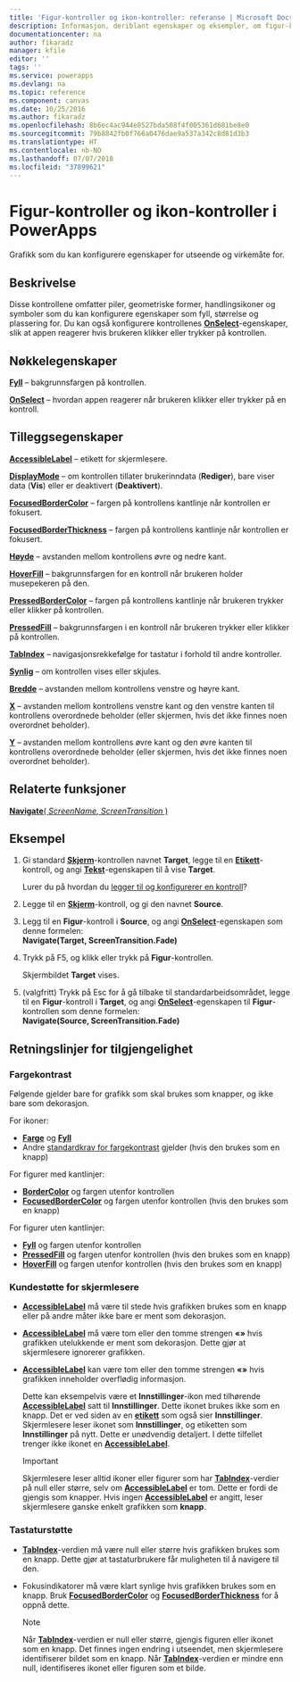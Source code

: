 ```yaml
---
title: 'Figur-kontroller og ikon-kontroller: referanse | Microsoft Docs'
description: Informasjon, deriblant egenskaper og eksempler, om figur-kontroller og ikon-kontroller
documentationcenter: na
author: fikaradz
manager: kfile
editor: ''
tags: ''
ms.service: powerapps
ms.devlang: na
ms.topic: reference
ms.component: canvas
ms.date: 10/25/2016
ms.author: fikaradz
ms.openlocfilehash: 8b6ec4ac944e8527bda508f4f005361d681be8e0
ms.sourcegitcommit: 79b8842fb0f766a0476dae9a537a342c8d81d3b3
ms.translationtype: HT
ms.contentlocale: nb-NO
ms.lasthandoff: 07/07/2018
ms.locfileid: "37899621"
---
```

# <a name="shape-controls-and-icon-controls-in-powerapps"></a>Figur-kontroller og ikon-kontroller i PowerApps
Grafikk som du kan konfigurere egenskaper for utseende og virkemåte for.

## <a name="description"></a>Beskrivelse
Disse kontrollene omfatter piler, geometriske former, handlingsikoner og symboler som du kan konfigurere egenskaper som fyll, størrelse og plassering for. Du kan også konfigurere kontrollenes **[OnSelect](properties-core.md)**-egenskaper, slik at appen reagerer hvis brukeren klikker eller trykker på kontrollen.

## <a name="key-properties"></a>Nøkkelegenskaper
**[Fyll](properties-color-border.md)** – bakgrunnsfargen på kontrollen.

**[OnSelect](properties-core.md)** – hvordan appen reagerer når brukeren klikker eller trykker på en kontroll.

## <a name="additional-properties"></a>Tilleggsegenskaper
**[AccessibleLabel](properties-accessibility.md)** – etikett for skjermlesere.

**[DisplayMode](properties-core.md)** – om kontrollen tillater brukerinndata (**Rediger**), bare viser data (**Vis**) eller er deaktivert (**Deaktivert**).

**[FocusedBorderColor](properties-color-border.md)** – fargen på kontrollens kantlinje når kontrollen er fokusert.

**[FocusedBorderThickness](properties-color-border.md)** – fargen på kontrollens kantlinje når kontrollen er fokusert.

**[Høyde](properties-size-location.md)** – avstanden mellom kontrollens øvre og nedre kant.

**[HoverFill](properties-color-border.md)**  – bakgrunnsfargen for en kontroll når brukeren holder musepekeren på den.

**[PressedBorderColor](properties-color-border.md)** – fargen på kontrollens kantlinje når brukeren trykker eller klikker på kontrollen.

**[PressedFill](properties-color-border.md)** – bakgrunnsfargen i en kontroll når brukeren trykker eller klikker på kontrollen.

**[TabIndex](properties-accessibility.md)** – navigasjonsrekkefølge for tastatur i forhold til andre kontroller.

**[Synlig](properties-core.md)** – om kontrollen vises eller skjules.

**[Bredde](properties-size-location.md)** – avstanden mellom kontrollens venstre og høyre kant.

**[X](properties-size-location.md)** – avstanden mellom kontrollens venstre kant og den venstre kanten til kontrollens overordnede beholder (eller skjermen, hvis det ikke finnes noen overordnet beholder).

**[Y](properties-size-location.md)** – avstanden mellom kontrollens øvre kant og den øvre kanten til kontrollens overordnede beholder (eller skjermen, hvis det ikke finnes noen overordnet beholder).

## <a name="related-functions"></a>Relaterte funksjoner

[**Navigate**( *ScreenName*, *ScreenTransition* )](../functions/function-navigate.md)

## <a name="example"></a>Eksempel

1. Gi standard **[Skjerm](control-screen.md)**-kontrollen navnet **Target**, legge til en **[Etikett](control-text-box.md)**-kontroll, og angi **[Tekst](properties-core.md)**-egenskapen til å vise **Target**.

    Lurer du på hvordan du [legger til og konfigurerer en kontroll](../add-configure-controls.md)?

2. Legge til en **[Skjerm](control-screen.md)**-kontroll, og gi den navnet **Source**.
3. Legg til en **Figur**-kontroll i **Source**, og angi **[OnSelect](properties-core.md)**-egenskapen som denne formelen:<br>**Navigate(Target, ScreenTransition.Fade)**
4. Trykk på F5, og klikk eller trykk på **Figur**-kontrollen.

    Skjermbildet **Target** vises.

5. (valgfritt) Trykk på Esc for å gå tilbake til standardarbeidsområdet, legge til en **Figur**-kontroll i **Target**, og angi **[OnSelect](properties-core.md)**-egenskapen til **Figur**-kontrollen som denne formelen:
   <br>**Navigate(Source, ScreenTransition.Fade)**


## <a name="accessibility-guidelines"></a>Retningslinjer for tilgjengelighet

### <a name="color-contrast"></a>Fargekontrast

Følgende gjelder bare for grafikk som skal brukes som knapper, og ikke bare som dekorasjon.

For ikoner:
* **[Farge](properties-color-border.md)** og **[Fyll](properties-color-border.md)**
* Andre [standardkrav for fargekontrast](../accessible-apps-color.md) gjelder (hvis den brukes som en knapp)

For figurer med kantlinjer:
* **[BorderColor](properties-color-border.md)** og fargen utenfor kontrollen
* **[FocusedBorderColor](properties-color-border.md)** og fargen utenfor kontrollen (hvis den brukes som en knapp)

For figurer uten kantlinjer:
* **[Fyll](properties-color-border.md)** og fargen utenfor kontrollen
* **[PressedFill](properties-color-border.md)** og fargen utenfor kontrollen (hvis den brukes som en knapp)
* **[HoverFill](properties-color-border.md)** og fargen utenfor kontrollen (hvis den brukes som en knapp)

### <a name="screen-reader-support"></a>Kundestøtte for skjermlesere
* **[AccessibleLabel](properties-accessibility.md)** må være til stede hvis grafikken brukes som en knapp eller på andre måter ikke bare er ment som dekorasjon.
* **[AccessibleLabel](properties-accessibility.md)** må være tom eller den tomme strengen **«»** hvis grafikken utelukkende er ment som dekorasjon. Dette gjør at skjermlesere ignorerer grafikken.
* **[AccessibleLabel](properties-accessibility.md)** kan være tom eller den tomme strengen **«»** hvis grafikken inneholder overflødig informasjon.

    Dette kan eksempelvis være et **Innstillinger**-ikon med tilhørende **[AccessibleLabel](properties-accessibility.md)** satt til **Innstillinger**. Dette ikonet brukes ikke som en knapp. Det er ved siden av en **[etikett](control-text-box.md)** som også sier **Innstillinger**. Skjermlesere leser ikonet som **Innstillinger**, og etiketten som **Innstillinger** på nytt. Dette er unødvendig detaljert. I dette tilfellet trenger ikke ikonet en **[AccessibleLabel](properties-accessibility.md)**.

    > [!IMPORTANT]
    > Skjermlesere leser alltid ikoner eller figurer som har **[TabIndex](properties-accessibility.md)**-verdier på null eller større, selv om **[AccessibleLabel](properties-accessibility.md)** er tom. Dette er fordi de gjengis som knapper. Hvis ingen **[AccessibleLabel](properties-accessibility.md)** er angitt, leser skjermlesere ganske enkelt grafikken som **knapp**.

### <a name="keyboard-support"></a>Tastaturstøtte
* **[TabIndex](properties-accessibility.md)**-verdien må være null eller større hvis grafikken brukes som en knapp. Dette gjør at tastaturbrukere får muligheten til å navigere til den.
* Fokusindikatorer må være klart synlige hvis grafikken brukes som en knapp. Bruk **[FocusedBorderColor](properties-color-border.md)** og **[FocusedBorderThickness](properties-color-border.md)** for å oppnå dette.

    > [!NOTE]
  > Når  **[TabIndex](properties-accessibility.md)**-verdien er null eller større, gjengis figuren eller ikonet som en knapp. Det finnes ingen endring i utseendet, men skjermlesere identifiserer bildet som en knapp. Når **[TabIndex](properties-accessibility.md)**-verdien er mindre enn null, identifiseres ikonet eller figuren som et bilde.
